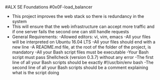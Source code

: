 #ALX SE Foundations #0x0F-load_balancer

- This project improves the web stack so there is redundancy in the system
- This will ensure that the web infrastructure can accept more traffic
and if one server fails the second one can still handle requests
- General Requirements:
  -Allowed editors: vi, vim, emacs
  -All your files will be interpreted on Ubuntu 16.04 LTS
  -All your files should end with a new line
  -A README.md file, at the root of the folder of the project, is mandatory
  -All your Bash script files must be executable
  -Your Bash script must pass Shellcheck (version 0.3.7) without any error
  -The first line of all your Bash scripts should be exactly #!/usr/bin/env bash
  -The second line of all your Bash scripts should be a comment explaining what is the script doing
